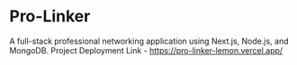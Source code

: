 # Pro-Linker
 A full-stack professional networking application using Next.js, Node.js, and MongoDB.
 Project Deployment Link - https://pro-linker-lemon.vercel.app/
